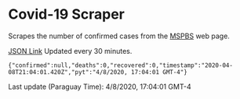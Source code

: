 # Covid-19 Scraper

Scrapes the number of confirmed cases from the [MSPBS](https://www.mspbs.gov.py/covid-19.php) web page.

[JSON Link](https://jmayalag.github.io/covid19-scrape/cases.json)
Updated every 30 minutes.
```
{"confirmed":null,"deaths":0,"recovered":0,"timestamp":"2020-04-08T21:04:01.420Z","pyt":"4/8/2020, 17:04:01 GMT-4"}
```
Last update (Paraguay Time): 4/8/2020, 17:04:01 GMT-4
